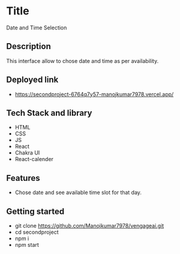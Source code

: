 # Title
Date and Time Selection

## Description
This interface allow to chose date and time as per availability.

## Deployed link
- https://secondproject-6764q7y57-manojkumar7978.vercel.app/

## Tech Stack and library
- HTML
- CSS
- JS
- React
- Chakra UI
- React-calender

## Features
- Chose date and see available time slot for that day.

## Getting started
- git clone https://github.com/Manojkumar7978/vengageai.git
- cd secondproject
- npm i
- npm start

